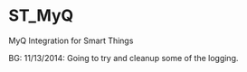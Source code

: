 ST_MyQ
======

MyQ Integration for Smart Things

BG: 11/13/2014: Going to try and cleanup some of the logging.
